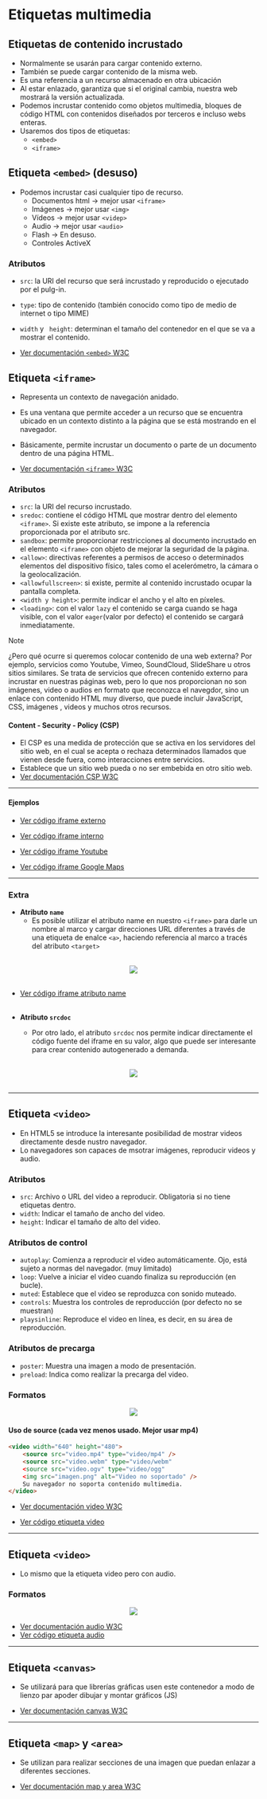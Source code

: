 # Etiquetas multimedia

## Etiquetas de contenido incrustado
- Normalmente se usarán para cargar contenido externo.
- También se puede cargar contenido de la misma web.
- Es una referencia a un recurso almacenado en otra ubicación
- Al estar enlazado, garantiza que si el original cambia, nuestra web mostrará la versión actualizada.
- Podemos incrustar contenido como objetos multimedia, bloques de código HTML con contenidos diseñados por terceros e incluso webs enteras.
- Usaremos dos tipos de etiquetas:
    - `<embed>`
    - `<iframe>`

## Etiqueta `<embed>` (desuso)
- Podemos incrustar casi cualquier tipo de recurso.
    - Documentos html -> mejor usar `<iframe>`
    - Imágenes -> mejor usar `<img>`
    - Vídeos -> mejor usar `<videp>`
    - Audio -> mejor usar `<audio>`
    - Flash -> En desuso.
    - Controles ActiveX
### Atributos
- `src`: la URI del recurso que será incrustado y reproducido o ejecutado por el pulg-in.
- `type`: tipo de contenido (también conocido como tipo de medio de internet o tipo MIME)
- `width` y ` height`: determinan el tamaño del contenedor en el que se va a mostrar el contenido.

- [Ver documentación `<embed>` W3C](https://www.w3schools.com/tags/tag_embed.asp)

## Etiqueta `<iframe>`
- Representa un contexto de navegación anidado.
- Es una ventana que permite acceder a un recurso que se encuentra ubicado en un contexto distinto a la página que se está mostrando en el navegador.
- Básicamente, permite incrustar un documento o parte de un documento dentro de una página HTML.

- [Ver documentación `<iframe>` W3C](https://www.w3schools.com/html/html_iframe.asp)

### Atributos
- `src`: la URI del recurso incrustado.
- `sredoc`: contiene el código HTML que mostrar dentro del elemento `<iframe>`. Si existe este atributo, se impone a la referencia proporcionada por el atributo src.
- `sandbox`: permite proporcionar restricciones al documento incrustado en el elemento `<iframe>` con objeto de mejorar la seguridad de la página.
- `<allow>`: directivas referentes a permisos de acceso o determinados elementos del dispositivo físico, tales como el acelerómetro, la cámara o la geolocalización.
- `<allowfullscreen>`: si existe, permite al contenido incrustado ocupar la pantalla completa.
- `<width y height>`: permite indicar el ancho y el alto en píxeles.
- `<loading>`: con el valor `lazy` el contenido se carga cuando se haga visible, con el valor `eager`(valor por defecto) el contenido se cargará inmediatamente.

> [!NOTE]
> ¿Pero qué ocurre si queremos colocar contenido de una web externa?
> Por ejemplo, servicios como Youtube, Vimeo, SoundCloud, SlideShare u otros sitios similares.
> Se trata de servicios que ofrecen contenido externo para incrustar en nuestras páginas web, pero lo que nos proporcionan no son imágenes, video o audios en formato que reconozca el navegdor, sino un enlace con contenido HTML muy diverso, que puede incluir JavaScript, CSS, imágenes , videos y muchos otros recursos.

#### Content - Security - Policy (CSP)
- El CSP es una medida de protección que se activa en los servidores del sitio web, en el cual se acepta o rechaza determinados llamados que vienen desde fuera, como interacciones entre servicios.
- Establece que un sitio web pueda o no ser embebida en otro sitio web.
- [Ver documentación CSP W3C](https://www.w3.org/TR/CSP3/)

---
#### Ejemplos


- [Ver código iframe externo](html/iframe/ejercicio4.html)

- [Ver código iframe interno](html/iframe/ejercicio5.html)

- [Ver código iframe Youtube](html/iframe/ejercicio6.html)

- [Ver código iframe Google Maps](html/iframe/ejercicio6.html)
---

### Extra
- **Atributo `name`**
    - Es posible utilizar el atributo name en nuestro `<iframe>` para darle un nombre al marco y cargar direcciones URL diferentes a través de una etiqueta de enalce `<a>`, haciendo referencia al marco a tracés del atributo `<target>`

<br>
<div style="text-align: center;">
    <img src="img/name.png"/>
</div><br>

- [Ver código iframe atributo name](html/iframe/ejercicio8.html)
<br><br>

- **Atributo `srcdoc`**
    - Por otro lado, el atributo `srcdoc` nos permite indicar directamente el código fuente del iframe en su valor, algo que puede ser interesante para crear contenido autogenerado a demanda.

<br>
<div style="text-align: center;">
    <img src="img/srcdoc.png"/>
</div><br>

--- 

## Etiqueta `<video>`
- En HTML5 se introduce la interesante posibilidad de mostrar videos directamente desde nustro navegador.
- Lo navegadores son capaces de msotrar imágenes, reproducir videos y audio.

### Atributos
- `src`: Archivo o URL del video a reproducir. Obligatoria si no tiene etiquetas dentro.
- `width`: Indicar el tamaño de ancho del video.
- `height`: Indicar el tamaño de alto del video.

### Atributos de control
- `autoplay`: Comienza a reproducir el video automáticamente. Ojo, está sujeto a normas del navegador. (muy limitado)
- `loop`: Vuelve a iniciar el video cuando finaliza su reproducción (en bucle).
- `muted`: Establece que el video se reproduzca con sonido muteado.
- `controls`: Muestra los controles de reproducción (por defecto no se muestran)
- `playsinline`: Reproduce el video en línea, es decir, en su área de reproducción.

### Atributos de precarga
- `poster`: Muestra una imagen a modo de presentación.
- `preload`: Indica como realizar la precarga del video.

### Formatos
<div style="text-align: center;">
    <img src="img/mp4.png"/>
</div>

#### Uso de source (cada vez menos usado. Mejor usar mp4)
```html
<video width="640" height="480">
    <source src="video.mp4" type="video/mp4" />
    <source src="video.webm" type="video/webm"
    <source src="video.ogv" type="video/ogg"
    <img src="imagen.png" alt="Video no soportado" />
    Su navegador no soporta contenido multimedia.
</video>
```

- [Ver documentación video W3C](https://www.w3schools.com/html/html5_video.asp)

- [Ver código etiqueta video](html/video_audio/ejercicio9.html)

---
## Etiqueta `<video>`
- Lo mismo que la etiqueta video pero con audio.

### Formatos
<div style="text-align: center;">
    <img src="img/audio.png"/>
</div>

- [Ver documentación audio W3C](https://www.w3schools.com/html/html5_audio.asp)
- [Ver código etiqueta audio](html/video_audio/ejercicio10.html)

---
## Etiqueta `<canvas>`
- Se utilizará para que librerías gráficas usen este contenedor a modo de lienzo par apoder dibujar y montar gráficos (JS)

- [Ver documentación canvas W3C](https://www.w3schools.com/html/html5_canvas.asp)

---
## Etiqueta `<map>` y `<area>`
- Se utilizan para realizar secciones de una imagen que puedan enlazar a diferentes secciones.

- [Ver documentación map y area W3C](https://www.w3schools.com/tags/tag_map.asp)

